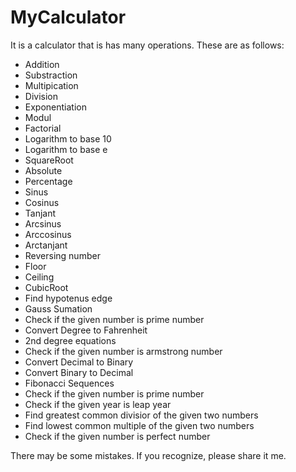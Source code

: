# MyCalculator
It is a calculator that is has many operations. These are as follows:
- Addition
- Substraction
- Multipication 
- Division
- Exponentiation
- Modul
- Factorial
- Logarithm to base 10
- Logarithm to base e
- SquareRoot
- Absolute
- Percentage
- Sinus
- Cosinus
- Tanjant
- Arcsinus
- Arccosinus
- Arctanjant
- Reversing number
- Floor
- Ceiling
- CubicRoot
- Find hypotenus edge
- Gauss Sumation
- Check if the given number is prime number
- Convert Degree to Fahrenheit
- 2nd degree equations
- Check if the given number is armstrong number
- Convert Decimal to Binary
- Convert Binary to Decimal
- Fibonacci Sequences
- Check if the given number is prime number
- Check if the given year is leap year
- Find greatest common divisior of the given two numbers
- Find lowest common multiple of the given two numbers
- Check if the given number is perfect number

There may be some mistakes. If you recognize, please share it me.
